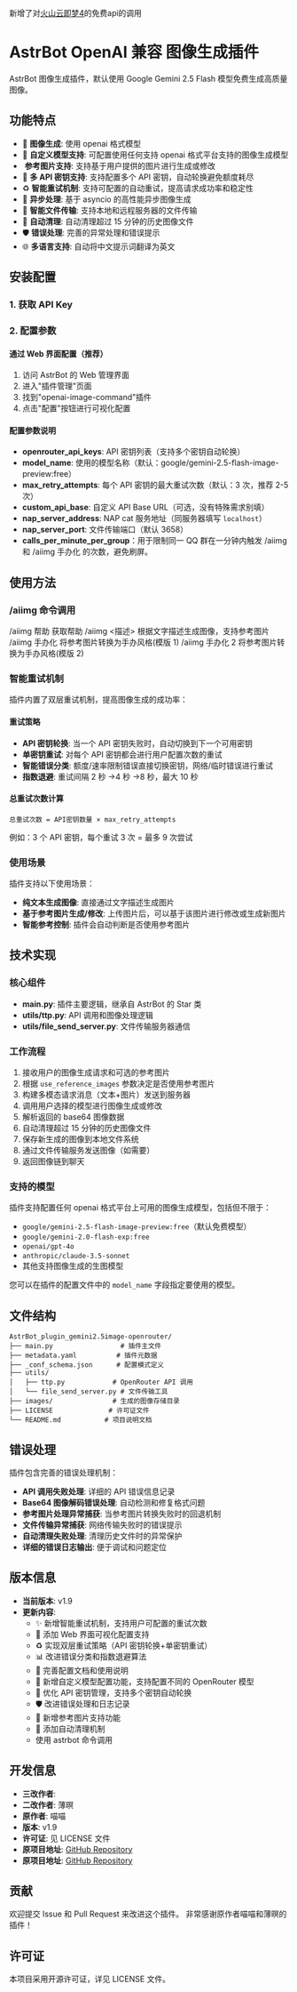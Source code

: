 新增了对[火山云即梦4](https://exp.volcengine.com/ark/vision?mode=vision&model=doubao-seedream-4-0-250828)的免费api的调用

# AstrBot OpenAI 兼容 图像生成插件

AstrBot 图像生成插件，默认使用 Google Gemini 2.5 Flash 模型免费生成高质量图像。

## 功能特点

- 🎨 **图像生成**: 使用 openai 格式模型
- 🔧 **自定义模型支持**: 可配置使用任何支持 openai 格式平台支持的图像生成模型
- ️ **参考图片支持**: 支持基于用户提供的图片进行生成或修改
- 🔑 **多 API 密钥支持**: 支持配置多个 API 密钥，自动轮换避免额度耗尽
- ♻️ **智能重试机制**: 支持可配置的自动重试，提高请求成功率和稳定性
- 🚀 **异步处理**: 基于 asyncio 的高性能异步图像生成
- 🔗 **智能文件传输**: 支持本地和远程服务器的文件传输
- 🧹 **自动清理**: 自动清理超过 15 分钟的历史图像文件
- 🛡️ **错误处理**: 完善的异常处理和错误提示
- 🌐 **多语言支持**: 自动将中文提示词翻译为英文

## 安装配置

### 1. 获取 API Key

### 2. 配置参数

#### 通过 Web 界面配置（推荐）

1. 访问 AstrBot 的 Web 管理界面
2. 进入"插件管理"页面
3. 找到"openai-image-command"插件
4. 点击"配置"按钮进行可视化配置

#### 配置参数说明

- **openrouter_api_keys**: API 密钥列表（支持多个密钥自动轮换）
- **model_name**: 使用的模型名称（默认：google/gemini-2.5-flash-image-preview:free）
- **max_retry_attempts**: 每个 API 密钥的最大重试次数（默认：3 次，推荐 2-5 次）
- **custom_api_base**: 自定义 API Base URL（可选，没有特殊需求别填）
- **nap_server_address**: NAP cat 服务地址（同服务器填写 `localhost`）
- **nap_server_port**: 文件传输端口（默认 3658）
- **calls_per_minute_per_group**：用于限制同一 QQ 群在一分钟内触发 /aiimg 和 /aiimg 手办化 的次数，避免刷屏。

## 使用方法

### /aiimg 命令调用

/aiimg 帮助 获取帮助
/aiimg <描述> 根据文字描述生成图像，支持参考图片
/aiimg 手办化 将参考图片转换为手办风格(模版 1)
/aiimg 手办化 2 将参考图片转换为手办风格(模版 2)

### 智能重试机制

插件内置了双层重试机制，提高图像生成的成功率：

#### 重试策略

- **API 密钥轮换**: 当一个 API 密钥失败时，自动切换到下一个可用密钥
- **单密钥重试**: 对每个 API 密钥都会进行用户配置次数的重试
- **智能错误分类**: 额度/速率限制错误直接切换密钥，网络/临时错误进行重试
- **指数退避**: 重试间隔 2 秒 →4 秒 →8 秒，最大 10 秒

#### 总重试次数计算

```
总重试次数 = API密钥数量 × max_retry_attempts
```

例如：3 个 API 密钥，每个重试 3 次 = 最多 9 次尝试

### 使用场景

插件支持以下使用场景：

- **纯文本生成图像**: 直接通过文字描述生成图片
- **基于参考图片生成/修改**: 上传图片后，可以基于该图片进行修改或生成新图片
- **智能参考控制**: 插件会自动判断是否使用参考图片

## 技术实现

### 核心组件

- **main.py**: 插件主要逻辑，继承自 AstrBot 的 Star 类
- **utils/ttp.py**: API 调用和图像处理逻辑
- **utils/file_send_server.py**: 文件传输服务器通信

### 工作流程

1. 接收用户的图像生成请求和可选的参考图片
2. 根据 `use_reference_images` 参数决定是否使用参考图片
3. 构建多模态请求消息（文本+图片）发送到服务器
4. 调用用户选择的模型进行图像生成或修改
5. 解析返回的 base64 图像数据
6. 自动清理超过 15 分钟的历史图像文件
7. 保存新生成的图像到本地文件系统
8. 通过文件传输服务发送图像（如需要）
9. 返回图像链到聊天

### 支持的模型

插件支持配置任何 openai 格式平台上可用的图像生成模型，包括但不限于：

- `google/gemini-2.5-flash-image-preview:free`（默认免费模型）
- `google/gemini-2.0-flash-exp:free`
- `openai/gpt-4o`
- `anthropic/claude-3.5-sonnet`
- 其他支持图像生成的生图模型

您可以在插件的配置文件中的 `model_name` 字段指定要使用的模型。

## 文件结构

```
AstrBot_plugin_gemini2.5image-openrouter/
├── main.py                 # 插件主文件
├── metadata.yaml          # 插件元数据
├── _conf_schema.json      # 配置模式定义
├── utils/
│   ├── ttp.py            # OpenRouter API 调用
│   └── file_send_server.py # 文件传输工具
├── images/               # 生成的图像存储目录
├── LICENSE              # 许可证文件
└── README.md           # 项目说明文档
```

## 错误处理

插件包含完善的错误处理机制：

- **API 调用失败处理**: 详细的 API 错误信息记录
- **Base64 图像解码错误处理**: 自动检测和修复格式问题
- **参考图片处理异常捕获**: 当参考图片转换失败时的回退机制
- **文件传输异常捕获**: 网络传输失败时的错误提示
- **自动清理失败处理**: 清理历史文件时的异常保护
- **详细的错误日志输出**: 便于调试和问题定位

## 版本信息

- **当前版本**: v1.9
- **更新内容**:
  - ✨ 新增智能重试机制，支持用户可配置的重试次数
  - 🔧 添加 Web 界面可视化配置支持
  - ♻️ 实现双层重试策略（API 密钥轮换+单密钥重试）
  - 📊 改进错误分类和指数退避算法
  - 📝 完善配置文档和使用说明
  - 🐛 新增自定义模型配置功能，支持配置不同的 OpenRouter 模型
  - 🔑 优化 API 密钥管理，支持多个密钥自动轮换
  - 🛡️ 改进错误处理和日志记录
  - 📸 新增参考图片支持功能
  - 🧹 添加自动清理机制
  - 使用 astrbot 命令调用

## 开发信息

- **三改作者**: 
- **二改作者**: 薄暝
- **原作者**: 喵喵
- **版本**: v1.9
- **许可证**: 见 LICENSE 文件
- **原项目地址**: [GitHub Repository](https://github.com/miaoxutao123/AstrBot_plugin_gemini2point5image-openrouter)
- **原项目地址**: [GitHub Repository](https://github.com/xiaoxi68/AstrBot_plugin_gemini2point5image-command)

## 贡献

欢迎提交 Issue 和 Pull Request 来改进这个插件。
非常感谢原作者喵喵和薄暝的插件！

## 许可证

本项目采用开源许可证，详见 LICENSE 文件。
